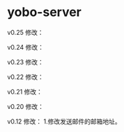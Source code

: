 # yobo-server

v0.25
修改：

v0.24
修改：

v0.23
修改：

v0.22
修改：

v0.21
修改：

v0.20
修改：

v0.12
修改：
  1.修改发送邮件的邮箱地址。
